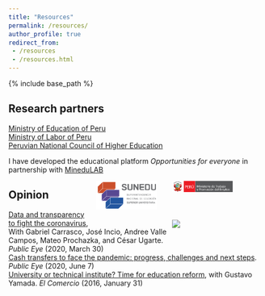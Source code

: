 ```yaml
---
title: "Resources"
permalink: /resources/
author_profile: true
redirect_from:
 - /resources
 - /resources.html
---
```


  {% include base_path %}

## Research partners
[Ministry of Education of Peru](https://www.gob.pe/minedu)<br>
[Ministry of Labor of Peru](https://www.gob.pe/mtpe)<br>
[Peruvian National Council of Higher Education](https://www.gob.pe/sunedu)<br>

I have developed the educational platform *Opportunities for everyone* in partnership with [MineduLAB](http://www.minedu.gob.pe/minedulab/)<br>
<figure class="third">
	<img class="img-responsive" style="float: right; margin: 0px 20px 20px 10px;" src="/images/MTPE-800px-PCM-Trabajo.png" width="120">
	<img class="img-responsive" style="float: right; margin: 0px 20px 20px 10px;" src="/images/SUNEDU.png" width="120">
	<img class="img-responsive" style="float: right; margin: 0px 20px 20px 10px;" src="/images/OPT.png" width="120">
</figure>


## Opinion
[Data and transparency to fight the coronavirus](https://ojo-publico.com/1718/datos-y-transparencia-para-luchar-contra-el-coronavirus), With Gabriel Carrasco, José Incio, Andree Valle Campos, Mateo Prochazka, and César Ugarte. _Public Eye_ (2020, March 30)<br>
[Cash transfers to face the pandemic: progress, challenges and next steps](https://ojo-publico.com/1852/los-bonos-para-encarar-la-pandemia-avances-retos-y-siguientes-pasos). _Public Eye_ (2020, June 7)<br>
[University or technical institute? Time for education reform](https://elcomercio-pe.translate.goog/economia/peru/universidad-instituto-hora-reforma-educacion-209625-noticia/?_x_tr_sl=es&_x_tr_tl=en&_x_tr_hl=en&_x_tr_pto=sc), with Gustavo Yamada. _El Comercio_ (2016, January 31)

